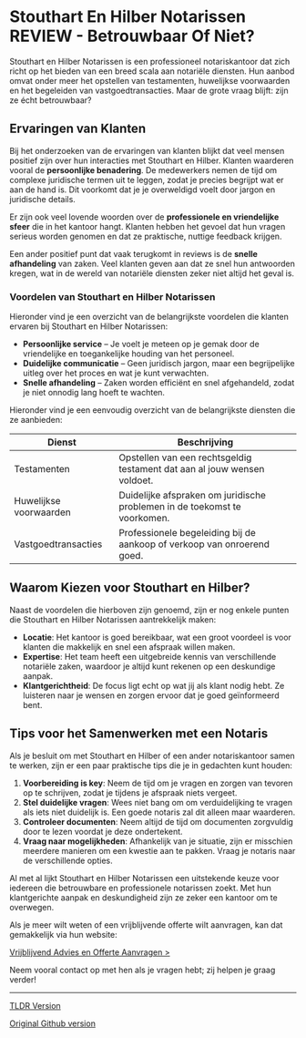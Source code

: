# Stouthart En Hilber Notarissen REVIEW - Betrouwbaar Of Niet?

Stouthart en Hilber Notarissen is een professioneel notariskantoor dat zich richt op het bieden van een breed scala aan notariële diensten. Hun aanbod omvat onder meer het opstellen van testamenten, huwelijkse voorwaarden en het begeleiden van vastgoedtransacties. Maar de grote vraag blijft: zijn ze écht betrouwbaar?

## Ervaringen van Klanten

Bij het onderzoeken van de ervaringen van klanten blijkt dat veel mensen positief zijn over hun interacties met Stouthart en Hilber. Klanten waarderen vooral de **persoonlijke benadering**. De medewerkers nemen de tijd om complexe juridische termen uit te leggen, zodat je precies begrijpt wat er aan de hand is. Dit voorkomt dat je je overweldigd voelt door jargon en juridische details.

Er zijn ook veel lovende woorden over de **professionele en vriendelijke sfeer** die in het kantoor hangt. Klanten hebben het gevoel dat hun vragen serieus worden genomen en dat ze praktische, nuttige feedback krijgen. 

Een ander positief punt dat vaak terugkomt in reviews is de **snelle afhandeling** van zaken. Veel klanten geven aan dat ze snel hun antwoorden kregen, wat in de wereld van notariële diensten zeker niet altijd het geval is.

### Voordelen van Stouthart en Hilber Notarissen

Hieronder vind je een overzicht van de belangrijkste voordelen die klanten ervaren bij Stouthart en Hilber Notarissen:

- **Persoonlijke service** – Je voelt je meteen op je gemak door de vriendelijke en toegankelijke houding van het personeel.
- **Duidelijke communicatie** – Geen juridisch jargon, maar een begrijpelijke uitleg over het proces en wat je kunt verwachten.
- **Snelle afhandeling** – Zaken worden efficiënt en snel afgehandeld, zodat je niet onnodig lang hoeft te wachten.

Hieronder vind je een eenvoudig overzicht van de belangrijkste diensten die ze aanbieden:

| Dienst                     | Beschrijving                          |
|---------------------------|--------------------------------------|
| Testamenten               | Opstellen van een rechtsgeldig testament dat aan al jouw wensen voldoet. |
| Huwelijkse voorwaarden     | Duidelijke afspraken om juridische problemen in de toekomst te voorkomen. |
| Vastgoedtransacties       | Professionele begeleiding bij de aankoop of verkoop van onroerend goed. |

## Waarom Kiezen voor Stouthart en Hilber?

Naast de voordelen die hierboven zijn genoemd, zijn er nog enkele punten die Stouthart en Hilber Notarissen aantrekkelijk maken:

- **Locatie**: Het kantoor is goed bereikbaar, wat een groot voordeel is voor klanten die makkelijk en snel een afspraak willen maken.
- **Expertise**: Het team heeft een uitgebreide kennis van verschillende notariële zaken, waardoor je altijd kunt rekenen op een deskundige aanpak.
- **Klantgerichtheid**: De focus ligt echt op wat jij als klant nodig hebt. Ze luisteren naar je wensen en zorgen ervoor dat je goed geïnformeerd bent.

## Tips voor het Samenwerken met een Notaris

Als je besluit om met Stouthart en Hilber of een ander notariskantoor samen te werken, zijn er een paar praktische tips die je in gedachten kunt houden:

1. **Voorbereiding is key**: Neem de tijd om je vragen en zorgen van tevoren op te schrijven, zodat je tijdens je afspraak niets vergeet.
2. **Stel duidelijke vragen**: Wees niet bang om om verduidelijking te vragen als iets niet duidelijk is. Een goede notaris zal dit alleen maar waarderen.
3. **Controleer documenten**: Neem altijd de tijd om documenten zorgvuldig door te lezen voordat je deze ondertekent.
4. **Vraag naar mogelijkheden**: Afhankelijk van je situatie, zijn er misschien meerdere manieren om een kwestie aan te pakken. Vraag je notaris naar de verschillende opties.

Al met al lijkt Stouthart en Hilber Notarissen een uitstekende keuze voor iedereen die betrouwbare en professionele notarissen zoekt. Met hun klantgerichte aanpak en deskundigheid zijn ze zeker een kantoor om te overwegen.

Als je meer wilt weten of een vrijblijvende offerte wilt aanvragen, kan dat gemakkelijk via hun website: 

[Vrijblijvend Advies en Offerte Aanvragen >](https://notarissen-online.nl)

Neem vooral contact op met hen als je vragen hebt; zij helpen je graag verder!

---
[TLDR Version](https://gist.github.com/readthisnow/109e2fa50a37f91babdddb8c5e98dbce)

[Original Github version](https://github.com/readthisnow/stouthart-en-hilber-notarissen-review-betrouwbaar-#readme)

